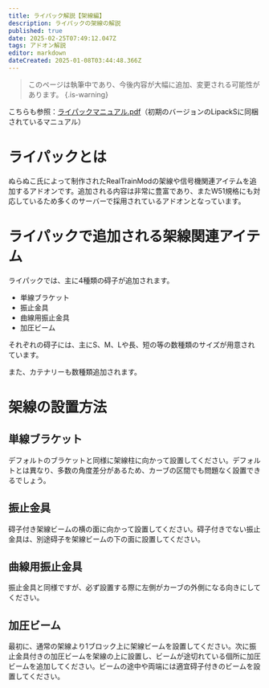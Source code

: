```yaml
---
title: ライパック解説【架線編】
description: ライパックの架線の解説
published: true
date: 2025-02-25T07:49:12.047Z
tags: アドオン解説
editor: markdown
dateCreated: 2025-01-08T03:44:48.366Z
---
```


> このページは執筆中であり、今後内容が大幅に追加、変更される可能性があります。
{.is-warning}

こちらも参照：<a href="https://ux.getuploader.com/HashimotoSesaku_download/download/8" target="_blank">ライパックマニュアル.pdf</a>（初期のバージョンのLipackSに同梱されているマニュアル）

# ライパックとは
ぬらぬこ氏によって制作されたRealTrainModの架線や信号機関連アイテムを追加するアドオンです。追加される内容は非常に豊富であり、またW51規格にも対応しているため多くのサーバーで採用されているアドオンとなっています。

# ライパックで追加される架線関連アイテム
ライパックでは、主に4種類の碍子が追加されます。

* 単線ブラケット
* 振止金具
* 曲線用振止金具
* 加圧ビーム

それぞれの碍子には、主にS、M、Lや長、短の等の数種類のサイズが用意されています。

また、カテナリーも数種類追加されます。
# 架線の設置方法

## 単線ブラケット
デフォルトのブラケットと同様に架線柱に向かって設置してください。デフォルトとは異なり、多数の角度差分があるため、カーブの区間でも問題なく設置できるでしょう。

## 振止金具
碍子付き架線ビームの横の面に向かって設置してください。碍子付きでない振止金具は、別途碍子を架線ビームの下の面に設置してください。

## 曲線用振止金具
振止金具と同様ですが、必ず設置する際に左側がカーブの外側になる向きにしてください。

## 加圧ビーム
最初に、通常の架線より1ブロック上に架線ビームを設置してください。次に振止金具付きの加圧ビームを架線の上に設置し、ビームが途切れている個所に加圧ビームを追加してください。ビームの途中や両端には適宜碍子付きのビームを設置してください。
